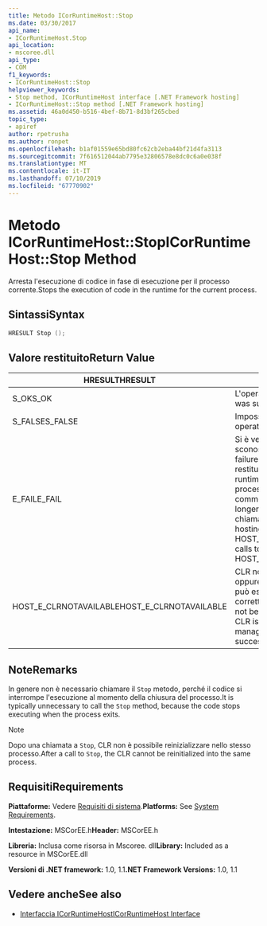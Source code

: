 ```yaml
---
title: Metodo ICorRuntimeHost::Stop
ms.date: 03/30/2017
api_name:
- ICorRuntimeHost.Stop
api_location:
- mscoree.dll
api_type:
- COM
f1_keywords:
- ICorRuntimeHost::Stop
helpviewer_keywords:
- Stop method, ICorRuntimeHost interface [.NET Framework hosting]
- ICorRuntimeHost::Stop method [.NET Framework hosting]
ms.assetid: 46a0d450-b516-4bef-8b71-8d3bf265cbed
topic_type:
- apiref
author: rpetrusha
ms.author: ronpet
ms.openlocfilehash: b1af01559e65bd80fc62cb2eba44bf21d4fa3113
ms.sourcegitcommit: 7f616512044ab7795e32806578e8dc0c6a0e038f
ms.translationtype: MT
ms.contentlocale: it-IT
ms.lasthandoff: 07/10/2019
ms.locfileid: "67770902"
---
```

# <a name="icorruntimehoststop-method"></a><span data-ttu-id="cf533-102">Metodo ICorRuntimeHost::Stop</span><span class="sxs-lookup"><span data-stu-id="cf533-102">ICorRuntimeHost::Stop Method</span></span>
<span data-ttu-id="cf533-103">Arresta l'esecuzione di codice in fase di esecuzione per il processo corrente.</span><span class="sxs-lookup"><span data-stu-id="cf533-103">Stops the execution of code in the runtime for the current process.</span></span>  
  
## <a name="syntax"></a><span data-ttu-id="cf533-104">Sintassi</span><span class="sxs-lookup"><span data-stu-id="cf533-104">Syntax</span></span>  
  
```cpp  
HRESULT Stop ();  
```  
  
## <a name="return-value"></a><span data-ttu-id="cf533-105">Valore restituito</span><span class="sxs-lookup"><span data-stu-id="cf533-105">Return Value</span></span>  
  
|<span data-ttu-id="cf533-106">HRESULT</span><span class="sxs-lookup"><span data-stu-id="cf533-106">HRESULT</span></span>|<span data-ttu-id="cf533-107">DESCRIZIONE</span><span class="sxs-lookup"><span data-stu-id="cf533-107">Description</span></span>|  
|-------------|-----------------|  
|<span data-ttu-id="cf533-108">S_OK</span><span class="sxs-lookup"><span data-stu-id="cf533-108">S_OK</span></span>|<span data-ttu-id="cf533-109">L'operazione è riuscita.</span><span class="sxs-lookup"><span data-stu-id="cf533-109">The operation was successful.</span></span>|  
|<span data-ttu-id="cf533-110">S_FALSE</span><span class="sxs-lookup"><span data-stu-id="cf533-110">S_FALSE</span></span>|<span data-ttu-id="cf533-111">Impossibile completare l'operazione.</span><span class="sxs-lookup"><span data-stu-id="cf533-111">The operation failed to complete.</span></span>|  
|<span data-ttu-id="cf533-112">E_FAIL</span><span class="sxs-lookup"><span data-stu-id="cf533-112">E_FAIL</span></span>|<span data-ttu-id="cf533-113">Si è verificato un errore irreversibile sconosciuto.</span><span class="sxs-lookup"><span data-stu-id="cf533-113">An unknown, catastrophic failure occurred.</span></span> <span data-ttu-id="cf533-114">Se un metodo viene restituito E_FAIL, common language runtime (CLR) non è più utilizzabile nel processo.</span><span class="sxs-lookup"><span data-stu-id="cf533-114">If a method returns E_FAIL, the common language runtime (CLR) is no longer usable in the process.</span></span> <span data-ttu-id="cf533-115">Le chiamate successive a qualsiasi API di hosting restituiranno HOST_E_CLRNOTAVAILABLE.</span><span class="sxs-lookup"><span data-stu-id="cf533-115">Subsequent calls to any hosting APIs return HOST_E_CLRNOTAVAILABLE.</span></span>|  
|<span data-ttu-id="cf533-116">HOST_E_CLRNOTAVAILABLE</span><span class="sxs-lookup"><span data-stu-id="cf533-116">HOST_E_CLRNOTAVAILABLE</span></span>|<span data-ttu-id="cf533-117">CLR non è stato caricato in un processo oppure si trova in uno stato in cui non può eseguire codice gestito o elaborare correttamente la chiamata.</span><span class="sxs-lookup"><span data-stu-id="cf533-117">The CLR has not been loaded into a process, or the CLR is in a state in which it cannot run managed code or process the call successfully.</span></span>|  
  
## <a name="remarks"></a><span data-ttu-id="cf533-118">Note</span><span class="sxs-lookup"><span data-stu-id="cf533-118">Remarks</span></span>  
 <span data-ttu-id="cf533-119">In genere non è necessario chiamare il `Stop` metodo, perché il codice si interrompe l'esecuzione al momento della chiusura del processo.</span><span class="sxs-lookup"><span data-stu-id="cf533-119">It is typically unnecessary to call the `Stop` method, because the code stops executing when the process exits.</span></span>  
  
> [!NOTE]
>  <span data-ttu-id="cf533-120">Dopo una chiamata a `Stop`, CLR non è possibile reinizializzare nello stesso processo.</span><span class="sxs-lookup"><span data-stu-id="cf533-120">After a call to `Stop`, the CLR cannot be reinitialized into the same process.</span></span>  
  
## <a name="requirements"></a><span data-ttu-id="cf533-121">Requisiti</span><span class="sxs-lookup"><span data-stu-id="cf533-121">Requirements</span></span>  
 <span data-ttu-id="cf533-122">**Piattaforme:** Vedere [Requisiti di sistema](../../../../docs/framework/get-started/system-requirements.md).</span><span class="sxs-lookup"><span data-stu-id="cf533-122">**Platforms:** See [System Requirements](../../../../docs/framework/get-started/system-requirements.md).</span></span>  
  
 <span data-ttu-id="cf533-123">**Intestazione:** MSCorEE.h</span><span class="sxs-lookup"><span data-stu-id="cf533-123">**Header:** MSCorEE.h</span></span>  
  
 <span data-ttu-id="cf533-124">**Libreria:** Inclusa come risorsa in Mscoree. dll</span><span class="sxs-lookup"><span data-stu-id="cf533-124">**Library:** Included as a resource in MSCorEE.dll</span></span>  
  
 <span data-ttu-id="cf533-125">**Versioni di .NET framework:** 1.0, 1.1</span><span class="sxs-lookup"><span data-stu-id="cf533-125">**.NET Framework Versions:** 1.0, 1.1</span></span>  
  
## <a name="see-also"></a><span data-ttu-id="cf533-126">Vedere anche</span><span class="sxs-lookup"><span data-stu-id="cf533-126">See also</span></span>

- [<span data-ttu-id="cf533-127">Interfaccia ICorRuntimeHost</span><span class="sxs-lookup"><span data-stu-id="cf533-127">ICorRuntimeHost Interface</span></span>](../../../../docs/framework/unmanaged-api/hosting/icorruntimehost-interface.md)
